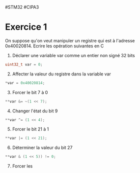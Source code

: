 #STM32 #CIPA3 
# Exercice 1
On suppose qu'on veut manipuler un registre qui est à l'adresse 0x40020814. Ecrire les opération suivantes en C
1. Déclarer une variable var comme un entier non signé 32 bits
```C
uint32_t var = 0;
```
2. Affecter la valeur du registre dans la variable var
```C
*var = 0x40020814;
```
3. Forcer le bit 7 à 0
```C
**var &= ~(1 << 7);
```
4. Changer l'état du bit 9
```C
**var ^= (1 << 4);
```
5. Forcer le bit 21 à 1
```C
**var |= (1 << 21);
```
6. Déterminer la valeur du bit 27
```C
**var & (1 << 5)) != 0;
```
7. Forcer les 
